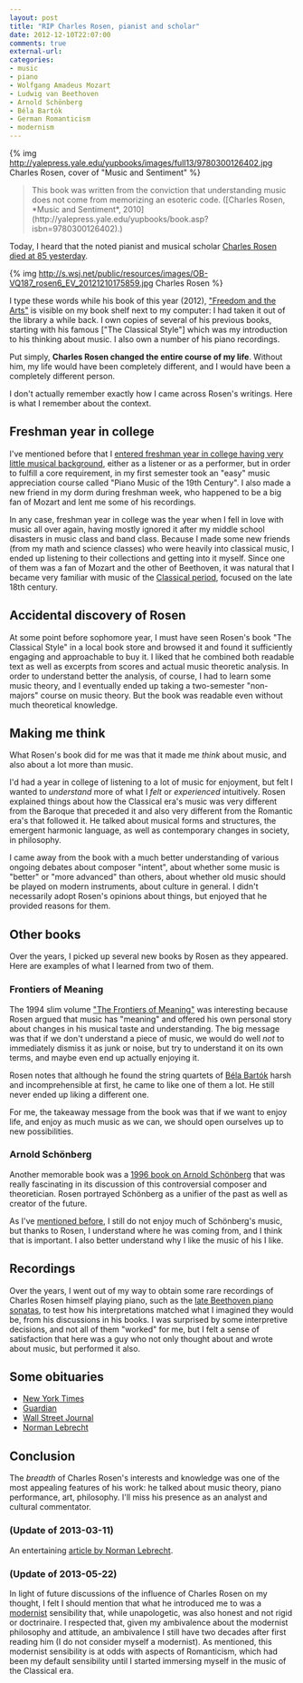 ```yaml
---
layout: post
title: "RIP Charles Rosen, pianist and scholar"
date: 2012-12-10T22:07:00
comments: true
external-url: 
categories: 
- music
- piano
- Wolfgang Amadeus Mozart
- Ludwig van Beethoven
- Arnold Schönberg
- Béla Bartók
- German Romanticism
- modernism
---
```

{% img http://yalepress.yale.edu/yupbooks/images/full13/9780300126402.jpg Charles Rosen, cover of "Music and Sentiment" %}

<blockquote>
This book was written from the conviction that understanding music does not come from memorizing an esoteric code. ([Charles Rosen, *Music and Sentiment*, 2010](http://yalepress.yale.edu/yupbooks/book.asp?isbn=9780300126402).)
</blockquote>

Today, I heard that the noted pianist and musical scholar [Charles Rosen](http://en.wikipedia.org/wiki/Charles_Rosen) [died at 85 yesterday](http://www.npr.org/blogs/deceptivecadence/2012/12/10/166876593/remembering-charles-rosen-a-prodigious-pianist-and-polymath).

{% img http://s.wsj.net/public/resources/images/OB-VQ187_rosen6_EV_20121210175859.jpg Charles Rosen %}

I type these words while his book of this year (2012), ["Freedom and the Arts"](http://www.hup.harvard.edu/catalog.php?isbn=9780674047525) is visible on my book shelf next to my computer: I had taken it out of the library a while back. I own copies of several of his previous books, starting with his famous ["The Classical Style"] which was my introduction to his thinking about music. I also own a number of his piano recordings.

Put simply, **Charles Rosen changed the entire course of my life**. Without him, my life would have been completely different, and I would have been a completely different person.

<!--more-->

I don't actually remember exactly how I came across Rosen's writings. Here is what I remember about the context.

## Freshman year in college

I've mentioned before that I [entered freshman year in college having very little musical background](/blog/2011/11/09/taking-up-flute-again-after-decades/), either as a listener or as a performer, but in order to fulfill a core requirement, in my first semester took an "easy" music appreciation course called "Piano Music of the 19th Century". I also made a new friend in my dorm during freshman week, who happened to be a big fan of Mozart and lent me some of his recordings.

In any case, freshman year in college was the year when I fell in love with music all over again, having mostly ignored it after my middle school disasters in music class and band class. Because I made some new friends (from my math and science classes) who were heavily into classical music, I ended up listening to their collections and getting into it myself. Since one of them was a fan of Mozart and the other of Beethoven, it was natural that I became very familiar with music of the [Classical period](http://en.wikipedia.org/wiki/Classical_period_\(music\)), focused on the late 18th century.

## Accidental discovery of Rosen

At some point before sophomore year, I must have seen Rosen's book "The Classical Style" in a local book store and browsed it and found it sufficiently engaging and approachable to buy it. I liked that he combined both readable text as well as excerpts from scores and actual music theoretic analysis. In order to understand better the analysis, of course, I had to learn some music theory, and I eventually ended up taking a two-semester "non-majors" course on music theory. But the book was readable even without much theoretical knowledge.

## Making me think

What Rosen's book did for me was that it made me *think* about music, and also about a lot more than music.

I'd had a year in college of listening to a lot of music for enjoyment, but felt I wanted to *understand* more of what I *felt* or *experienced* intuitively. Rosen explained things about how the Classical era's music was very different from the Baroque that preceded it and also very different from the Romantic era's that followed it. He talked about musical forms and structures, the emergent harmonic language, as well as contemporary changes in society, in philosophy.

I came away from the book with a much better understanding of various ongoing debates about composer "intent", about whether some music is "better" or "more advanced" than others, about whether old music should be played on modern instruments, about culture in general. I didn't necessarily adopt Rosen's opinions about things, but enjoyed that he provided reasons for them.

## Other books

Over the years, I picked up several new books by Rosen as they appeared. Here are examples of what I learned from two of them.

### Frontiers of Meaning

The 1994 slim volume ["The Frontiers of Meaning"](http://www.amazon.com/Frontiers-Meaning-Charles-Rosen/dp/187108265X) was interesting because Rosen argued that music has "meaning" and offered his own personal story about changes in his musical taste and understanding. The big message was that if we don't understand a piece of music, we would do well *not* to immediately dismiss it as junk or noise, but try to understand it on its own terms, and maybe even end up actually enjoying it.

Rosen notes that although he found the string quartets of [Béla Bartók](http://en.wikipedia.org/wiki/B%C3%A9la_Bart%C3%B3k) harsh and incomprehensible at first, he came to like one of them a lot. He still never ended up liking a different one.

For me, the takeaway message from the book was that if we want to enjoy life, and enjoy as much music as we can, we should open ourselves up to new possibilities.

### Arnold Schönberg

Another memorable book was a [1996 book on Arnold Schönberg](http://www.amazon.com/Arnold-Schoenberg-Charles-Rosen/dp/0226726436) that was really fascinating in its discussion of this controversial composer and theoretician. Rosen portrayed Schönberg as a unifier of the past as well as creator of the future.

As I've [mentioned before](/blog/2012/09/25/thank-you-glenn-gould/), I still do not enjoy much of Schönberg's music, but thanks to Rosen, I understand where he was coming from, and I think that is important. I also better understand why I like the music of his I like.

## Recordings

Over the years, I went out of my way to obtain some rare recordings of Charles Rosen himself playing piano, such as the [late Beethoven piano sonatas](http://www.amazon.com/Late-Piano-Sonatas-Charles-Rosen/dp/B00000291P), to test how his interpretations matched what I imagined they would be, from his discussions in his books. I was surprised by some interpretive decisions, and not all of them "worked" for me, but I felt a sense of satisfaction that here was a guy who not only thought about and wrote about music, but performed it also.

## Some obituaries

- [New York Times](http://www.nytimes.com/2012/12/11/arts/music/charles-rosen-pianist-polymath-and-author-dies-at-85.html)
- [Guardian](http://www.guardian.co.uk/music/2012/dec/10/charles-rosen)
- [Wall Street Journal](http://blogs.wsj.com/speakeasy/2012/12/10/master-of-piano-and-prose/)
- [Norman Lebrecht](http://www.artsjournal.com/slippeddisc/2012/12/death-of-a-great-musical-mind.html)

## Conclusion

The *breadth* of Charles Rosen's interests and knowledge was one of the most appealing features of his work: he talked about music theory, piano performance, art, philosophy. I'll miss his presence as an analyst and cultural commentator.

### (Update of 2013-03-11)

An entertaining [article by Norman Lebrecht](http://standpointmag.co.uk/music-march-13-a-fusion-of-piano-and-cerebellum-norman-lebrecht-charles-rosen).

### (Update of 2013-05-22)

In light of future discussions of the influence of Charles Rosen on my thought, I felt I should mention that what he introduced me to was a [modernist](http://en.wikipedia.org/wiki/Modernism_%28music%29) sensibility that, while unapologetic, was also honest and not rigid or doctrinaire. I respected that, given my ambivalence about the modernist philosophy and attitude, an ambivalence I still have two decades after first reading him (I do not consider myself a modernist). As mentioned, this modernist sensibility is at odds with aspects of Romanticism, which had been my default sensibility until I started immersing myself in the music of the Classical era.
